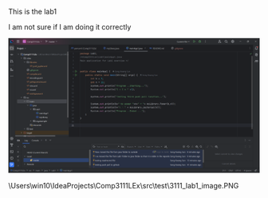 This is the lab1 

I am not sure if I am doing it correctly

![capture](src\test\3111_lab1_image.PNG)

\Users\win10\IdeaProjects\Comp3111LEx\src\test\3111_lab1_image.PNG